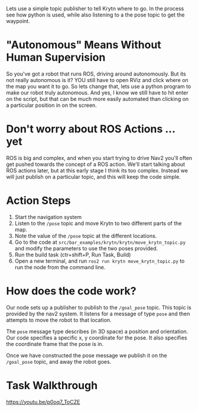 
Lets use a simple topic publisher to tell Krytn where to go. 
In the process see how python is used, while also listening to a the pose topic to get the waypoint. 


# "Autonomous" Means Without Human Supervision 

So you've got a robot that runs ROS, driving around autonomously. But its not really autonomous is it? YOU still have to open RViz and click where on the map you want it to go. So lets change that, lets use a python program to make our robot truly autonomous. And yes, I know we still have to hit enter on the script, but that can be much more easily automated than clicking on a particular position in on the screen. 

# Don't worry about ROS Actions ... yet

ROS is big and complex, and when you start trying to drive Nav2 you'll often get pushed towards the concept of a ROS action. We'll start talking about ROS actions later, but at this early stage I think its too complex. Instead we will just publish on a particular topic, and this will keep the code simple.

# Action Steps 

1. Start the navigation system 
2. Listen to the `/pose` topic and move Krytn to two different parts of the map. 
3. Note the value of the `/pose` topic at the different locations. 
4. Go to the code at `src/bar_examples/krytn/krytn/move_krytn_topic.py` and modify the parameters to use the two poses provided.
5. Run the build task (ctr+shift+P, Run Task, Build)
6. Open a new terminal, and run `ros2 run krytn move_krytn_topic.py` to run the node from the command line.


# How does the code work?

Our node sets up a publisher to publish to the `/goal_pose` topic. This topic is provided by the nav2 system. It listens for a message of type `pose` and then attempts to move the robot to that location. 

The `pose` message type describes (in 3D space) a position and orientation. Our code specifies a specific x, y coordinate for the pose. It also specifies the coordinate frame that the pose is in. 

Once we have constructed the pose message we publish it on the `/goal_pose` topic, and away the robot goes.



# Task Walkthrough 

https://youtu.be/p0oq7_ToCZE
